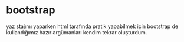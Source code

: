 # bootstrap
yaz stajımı yaparken html tarafında pratik yapabilmek için bootstrap de  kullandığımız hazır argümanları kendim tekrar oluşturdum.

